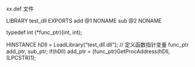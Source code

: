 xx.def 文件

LIBRARY test_dll
EXPORTS
    add        @1        NONAME
    sub        @2        NONAME



typedef int (*func_ptr)(int, int);

HINSTANCE hDll = LoadLibrary("test_dll.dll");
// 定义函数指针变量
func_ptr add_ptr, sub_ptr;
if(hDll)
        add_ptr = (func_ptr)GetProcAddress(hDll, (LPCSTR)1);       